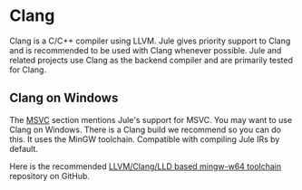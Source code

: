 # Clang

Clang is a C/C++ compiler using LLVM. Jule gives priority support to Clang and is recommended to be used with Clang whenever possible. Jule and related projects use Clang as the backend compiler and are primarily tested for Clang.

## Clang on Windows

The [MSVC](/compiler/backend/cpp-backend-compilers/#msvc-compatibility) section mentions Jule's support for MSVC. You may want to use Clang on Windows. There is a Clang build we recommend so you can do this. It uses the MinGW toolchain. Compatible with compiling Jule IRs by default.

Here is the recommended [LLVM/Clang/LLD based mingw-w64 toolchain](https://github.com/mstorsjo/llvm-mingw) repository on GitHub.
